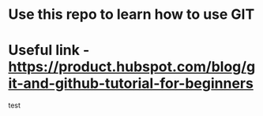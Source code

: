 # Use this repo to learn how to use GIT 

# Useful link - https://product.hubspot.com/blog/git-and-github-tutorial-for-beginners
test
